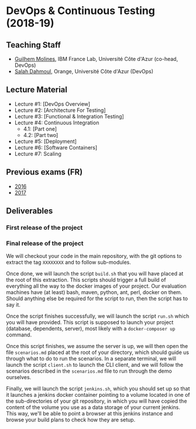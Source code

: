 # DevOps & Continuous Testing (2018-19)

## Teaching Staff

  * [Guilhem Molines](Guilhem.Molines@unice.fr), IBM France Lab, Université Côte d'Azur (co-head, DevOps)
  * [Salah Dahmoul](tbd), Orange, Université Côte d'Azur (DevOps)


## Lecture Material

  - Lecture #1: [DevOps Overview]
  - Lecture #2: [Architecture For Testing]
  - Lecture #3: [Functional & Integration Testing]
  - Lecture #4: Continuous Integration
    - 4.1: [Part one]
    - 4.2: [Part two]
  - Lecture #5: [Deployment]
  - Lecture #6: [Software Containers]
  - Lecture #7: Scaling


## Previous exams (FR)

  - [2016](https://github.com/collet/isa-devops/blob/master/DevOps/exams/examen2016.pdf)
  - [2017](https://github.com/collet/isa-devops/blob/master/DevOps/exams/examen2017-2.pdf)

## Deliverables

### First release of the project

### Final release of the project

We will checkout your code in the main repository, with the git options to extract the tag `XXXXXXXX` and to follow sub-modules.

Once done, we will launch the script `build.sh` that you will have placed at the root of this extraction. This scripts should trigger a full build of everything all the way to the docker images of your project. Our evaluation machines have (at least) bash, maven, python, ant, perl, docker on them. Should anything else be required for the script to run, then the script has to say it.

Once the script finishes successfully, we will launch the script `run.sh` which you will have provided. This script is supposed to launch your project (database, dependents, server), most likely with a `docker-composer up` command.

Once this script finishes, we assume the server is up, we will then open the file `scenarios.md` placed at the root of your directory, which should guide us through what to do to run the scenarios.
In a separate terminal, we will launch the script `client.sh` to launch the CLI client, and we will follow the scenarios described in the `scenarios.md` file to run through the demo ourselves.

Finally, we will launch the script `jenkins.sh`, which you should set up so that it launches a jenkins docker container pointing to a volume located in one of the sub-directories of your git repository, in which you will have copied the content of the volume you use as a data storage of your current jenkins. This way, we'll be able to point a browser at this jenkins instance and browse your build plans to check how they are setup.
